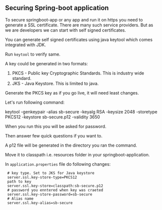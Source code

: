 Securing Spring-boot application
---

To secure springboot-app or any app and run it on https you need to generate a SSL certificate.
There are many such service providers. But as we are developers we can start with
self signed certificates.

You can generate self signed certificates using java keytool which comes integrated with JDK.

Run `keytool` to verify same.


A key could be generated in two formats:
1. PKCS - Public key Cryptographic Standards. This is industry wide standard.
2. JKS -  Java Keystore. This is limited to java.


Generate the PKCS key as if you go live, it will need least changes.

Let's run following command:

keytool -genkeypair -alias sb-secure -keyalg RSA -keysize 2048 -storetype PKCS12 -keystore sb-secure.p12 -validity 3650

When you run this you will be asked for password. 

Then answer few quick questions if you want to.

A p12 file will be generated in the directory you ran the command.

Move it to classpath i.e. resources folder in your springboot-application.

In `application.properties` file do following changes:

```
 # key type. Set to JKS for Java keystore
 server.ssl.key-store-type=PKCS12 
 path to key
 server.ssl.key-store=classpath:sb-secure.p12 
 # password you enntered when key was craeted
 server.ssl.key-store-password=sb-secure 
 # Alias name
 server.ssl.key-alias=sb-secure
```
 
